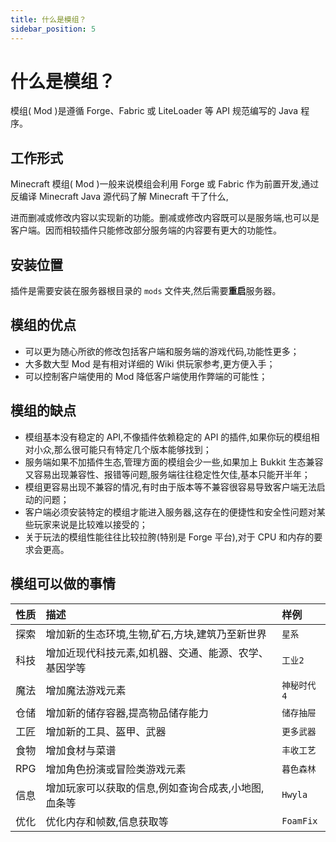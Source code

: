 ```yaml
---
title: 什么是模组？
sidebar_position: 5
---
```


# 什么是模组？

模组( Mod )是遵循 Forge、Fabric 或 LiteLoader 等 API 规范编写的 Java 程序。

## 工作形式

Minecraft 模组( Mod )一般来说模组会利用 Forge 或 Fabric 作为前置开发,通过反编译 Minecraft Java 源代码了解 Minecraft 干了什么,

进而删减或修改内容以实现新的功能。删减或修改内容既可以是服务端,也可以是客户端。因而相较插件只能修改部分服务端的内容要有更大的功能性。

## 安装位置

插件是需要安装在服务器根目录的 `mods` 文件夹,然后需要**重启**服务器。

## 模组的优点

* 可以更为随心所欲的修改包括客户端和服务端的游戏代码,功能性更多；
* 大多数大型 Mod 是有相对详细的 Wiki 供玩家参考,更方便入手；
* 可以控制客户端使用的 Mod 降低客户端使用作弊端的可能性；

## 模组的缺点

* 模组基本没有稳定的 API,不像插件依赖稳定的 API 的插件,如果你玩的模组相对小众,那么很可能只有特定几个版本能够找到；
* 服务端如果不加插件生态,管理方面的模组会少一些,如果加上 Bukkit 生态兼容又容易出现兼容性、报错等问题,服务端往往稳定性欠佳,基本只能开半年；
* 模组更容易出现不兼容的情况,有时由于版本等不兼容很容易导致客户端无法启动的问题；
* 客户端必须安装特定的模组才能进入服务器,这存在的便捷性和安全性问题对某些玩家来说是比较难以接受的；
* 关于玩法的模组性能往往比较拉胯(特别是 Forge 平台),对于 CPU 和内存的要求会更高。

## 模组可以做的事情

|性质|描述|样例|
|:---:|:---|:---|
|探索|增加新的生态环境,生物,矿石,方块,建筑乃至新世界|`星系`|
|科技|增加近现代科技元素,如机器、交通、能源、农学、基因学等|`工业2`|
|魔法|增加魔法游戏元素|`神秘时代4`|
|仓储|增加新的储存容器,提高物品储存能力|`储存抽屉`|
|工匠|增加新的工具、盔甲、武器|`更多武器`|
|食物|增加食材与菜谱|``丰收工艺``|
|RPG|增加角色扮演或冒险类游戏元素|`暮色森林`|
|信息|增加玩家可以获取的信息,例如查询合成表,小地图,血条等|`Hwyla`|
|优化|优化内存和帧数,信息获取等|`FoamFix`|